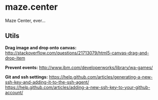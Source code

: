 # maze.center
Maze Center, ever...

## Utils

**Drag image and drop onto canvas:**
http://stackoverflow.com/questions/21713079/html5-canvas-drag-and-drop-item

**Prevent events:**
http://www.ibm.com/developerworks/library/wa-games/

**Git and ssh settings:**
https://help.github.com/articles/generating-a-new-ssh-key-and-adding-it-to-the-ssh-agent/
https://help.github.com/articles/adding-a-new-ssh-key-to-your-github-account/